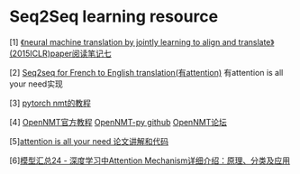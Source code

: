 # Seq2Seq learning resource

[1] [《neural machine translation by jointly learning to align and translate》(2015ICLR)paper阅读笔记七](https://zhuanlan.zhihu.com/p/33192167)

[2] [Seq2seq for French to English translation(有attention)](https://zhuanlan.zhihu.com/p/30963256) 有attention is all your need实现

[3] [pytorch nmt的教程](http://pytorch.org/tutorials/intermediate/seq2seq_translation_tutorial.html)

[4] [OpenNMT官方教程](http://opennmt.net/OpenNMT-py/) [OpenNMT-py github](https://github.com/OpenNMT/OpenNMT-py)  [OpenNMT论坛](http://forum.opennmt.net/)

[5][attention is all your need 论文讲解和代码](https://zhuanlan.zhihu.com/p/33469791)

[6][模型汇总24 - 深度学习中Attention Mechanism详细介绍：原理、分类及应用](https://zhuanlan.zhihu.com/p/31547842)